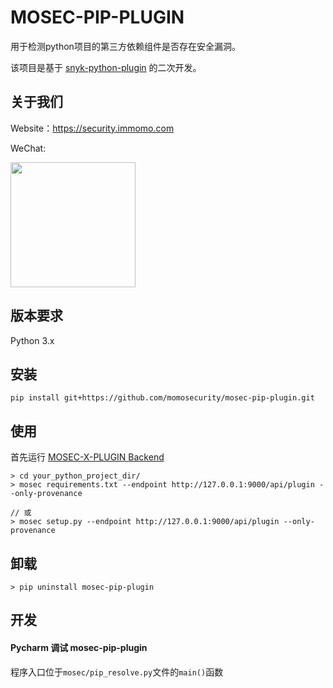 # MOSEC-PIP-PLUGIN

用于检测python项目的第三方依赖组件是否存在安全漏洞。

该项目是基于 [snyk-python-plugin](https://github.com/snyk/snyk-python-plugin.git) 的二次开发。

## 关于我们

Website：https://security.immomo.com

WeChat:

<img src="https://momo-mmsrc.oss-cn-hangzhou.aliyuncs.com/img-1c96a083-7392-3b72-8aec-bad201a6abab.jpeg" width="200" hegiht="200" align="center" /><br>

## 版本要求

Python 3.x

## 安装

```
pip install git+https://github.com/momosecurity/mosec-pip-plugin.git
```

## 使用

首先运行 [MOSEC-X-PLUGIN Backend](https://github.com/momosecurity/mosec-x-plugin-backend.git)

```
> cd your_python_project_dir/
> mosec requirements.txt --endpoint http://127.0.0.1:9000/api/plugin --only-provenance

// 或
> mosec setup.py --endpoint http://127.0.0.1:9000/api/plugin --only-provenance
```

## 卸载

```
> pip uninstall mosec-pip-plugin
```

## 开发

#### Pycharm 调试 mosec-pip-plugin

程序入口位于`mosec/pip_resolve.py`文件的`main()`函数